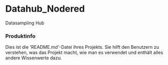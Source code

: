 Datahub_Nodered
===============

Datasampling Hub

### Produktinfo

Dies ist die 'README.md'-Datei Ihres Projekts.
Sie hilft den Benutzern zu verstehen, was das Projekt macht,
wie man es verwendet und enthält alles andere Wissenwerte dazu.